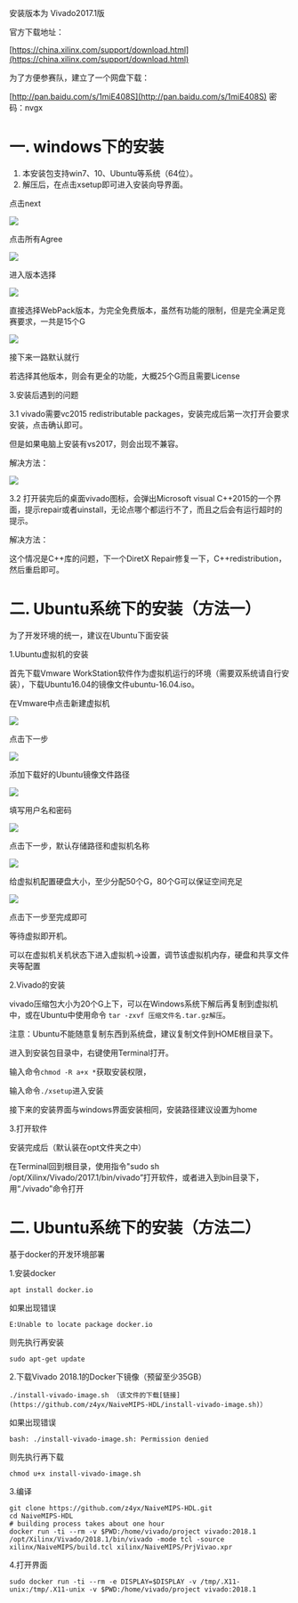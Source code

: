 安装版本为 Vivado2017.1版

官方下载地址：

[https://china.xilinx.com/support/download.html](https://china.xilinx.com/support/download.html)

为了方便参赛队，建立了一个网盘下载：

[http://pan.baidu.com/s/1miE408S](http://pan.baidu.com/s/1miE408S)   密码：nvgx

# 一. windows下的安装

1. 本安装包支持win7、10、Ubuntu等系统（64位）。
2. 解压后，在点击xsetup即可进入安装向导界面。

点击next

![](/assets/import.png)

点击所有Agree

![](/assets/import1.png)

进入版本选择

![](/assets/import2.png)

直接选择WebPack版本，为完全免费版本，虽然有功能的限制，但是完全满足竞赛要求，一共是15个G

![](/assets/import4.png)

接下来一路默认就行

若选择其他版本，则会有更全的功能，大概25个G而且需要License

3.安装后遇到的问题

3.1 vivado需要vc2015 redistributable packages，安装完成后第一次打开会要求安装，点击确认即可。

但是如果电脑上安装有vs2017，则会出现不兼容。

解决方法：

![](/assets/import6.png)

3.2 打开装完后的桌面vivado图标，会弹出Microsoft visual C++2015的一个界面，提示repair或者uinstall，无论点哪个都运行不了，而且之后会有运行超时的提示。

解决方法：

这个情况是C++库的问题，下一个DiretX Repair修复一下，C++redistribution，然后重启即可。

# 二. Ubuntu系统下的安装（方法一）

为了开发环境的统一，建议在Ubuntu下面安装

1.Ubuntu虚拟机的安装

首先下载Vmware WorkStation软件作为虚拟机运行的环境（需要双系统请自行安装），下载Ubuntu16.04的镜像文件ubuntu-16.04.iso。

在Vmware中点击新建虚拟机

![](/assets/xu1.png)

点击下一步

![](/assets/xu2.png)

添加下载好的Ubuntu镜像文件路径

![](/assets/xu3.png)

填写用户名和密码

![](/assets/xu4.png)

点击下一步，默认存储路径和虚拟机名称

![](/assets/xu5.png)

给虚拟机配置硬盘大小，至少分配50个G，80个G可以保证空间充足

![](/assets/xu6.png)

点击下一步至完成即可

等待虚拟即开机。

可以在虚拟机关机状态下进入虚拟机-&gt;设置，调节该虚拟机内存，硬盘和共享文件夹等配置



2.Vivado的安装

vivado压缩包大小为20个G上下，可以在Windows系统下解后再复制到虚拟机中，或在Ubuntu中使用命令 `tar -zxvf 压缩文件名.tar.gz解压`。

注意：Ubuntu不能随意复制东西到系统盘，建议复制文件到HOME根目录下。

进入到安装包目录中，右键使用Terminal打开。

输入命令`chmod -R a+x *`获取安装权限，

输入命令`./xsetup`进入安装

接下来的安装界面与windows界面安装相同，安装路径建议设置为home



3.打开软件

安装完成后（默认装在opt文件夹之中）

在Terminal回到根目录，使用指令"sudo sh /opt/Xilinx/Vivado/2017.1/bin/vivado”打开软件，或者进入到bin目录下，用“./vivado”命令打开

# 二. Ubuntu系统下的安装（方法二）

基于docker的开发环境部署

1.安装docker

	apt install docker.io

如果出现错误

    E:Unable to locate package docker.io

则先执行再安装

    sudo apt-get update

2.下载Vivado 2018.1的Docker下镜像（预留至少35GB）

    ./install-vivado-image.sh （该文件的下载[链接](https://github.com/z4yx/NaiveMIPS-HDL/install-vivado-image.sh)）

如果出现错误

    bash: ./install-vivado-image.sh: Permission denied

则先执行再下载

    chmod u+x install-vivado-image.sh

3.编译

    git clone https://github.com/z4yx/NaiveMIPS-HDL.git
	cd NaiveMIPS-HDL
	# building process takes about one hour
	docker run -ti --rm -v $PWD:/home/vivado/project vivado:2018.1 /opt/Xilinx/Vivado/2018.1/bin/vivado -mode tcl -source xilinx/NaiveMIPS/build.tcl xilinx/NaiveMIPS/PrjVivao.xpr

4.打开界面

    sudo docker run -ti --rm -e DISPLAY=$DISPLAY -v /tmp/.X11-unix:/tmp/.X11-unix -v $PWD:/home/vivado/project vivado:2018.1

